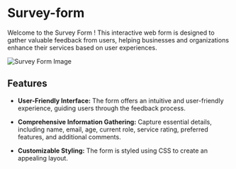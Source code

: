 # Survey-form
Welcome to the  Survey Form ! This interactive web form is designed to gather valuable feedback from users, helping businesses and organizations enhance their services based on user experiences.

![Survey Form Image]()

## Features

- **User-Friendly Interface:** The form offers an intuitive and user-friendly experience, guiding users through the feedback process.

- **Comprehensive Information Gathering:** Capture essential details, including name, email, age, current role, service rating, preferred features, and additional comments.

- **Customizable Styling:** The form is styled using CSS to create an appealing layout.


